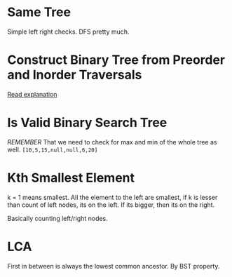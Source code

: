 # Same Tree
Simple left right checks. DFS pretty much.

# Construct Binary Tree from Preorder and Inorder Traversals
[Read explanation](https://leetcode.com/problems/construct-binary-tree-from-preorder-and-inorder-traversal/discuss/34538/My-Accepted-Java-Solution)

# Is Valid Binary Search Tree
*REMEMBER* That we need to check for max and min of the whole tree as well.
`[10,5,15,null,null,6,20]`

# Kth Smallest Element
k = 1 means smallest. All the element to the left are smallest, if k is lesser than count of left nodes, its on the left. If its bigger, then its on the right.

Basically counting left/right nodes.

# LCA
First in between is always the lowest common ancestor. By BST property.
